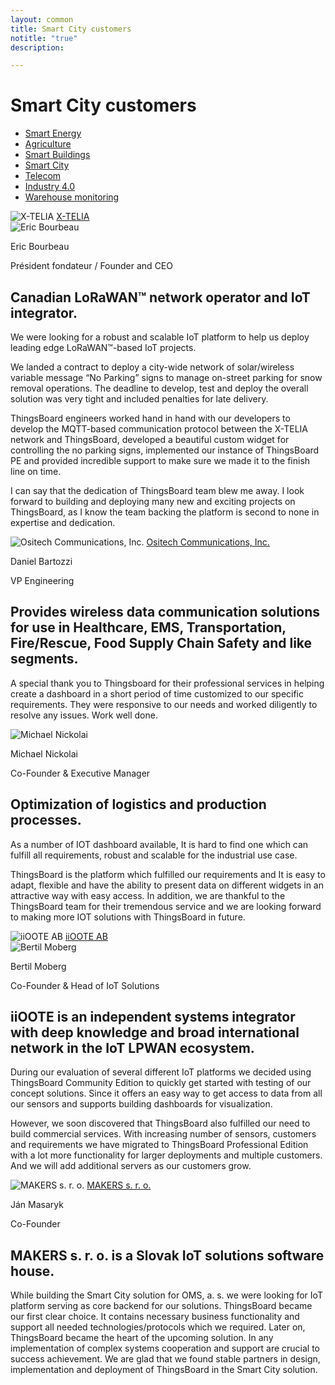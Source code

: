 ```yaml
---
layout: common
title: Smart City customers
notitle: "true"
description:

---
```


<h1 class="mainTitle smart-city">Smart City customers</h1>

<nav class="customers-nav">
    <ul>
        <li>
            <a href="/industries/smart-energy/">Smart Energy</a>
        </li>
        <li>
            <a href="/industries/agriculture/">Agriculture</a>
        </li>
        <li>
            <a href="/industries/smart-buildings/">Smart Buildings</a>
        </li>
        <li>
            <a href="/industries/smart-city/" class="active">Smart City</a>
        </li>
        <li>
            <a href="/industries/telecom/">Telecom</a>
        </li>
        <li>
            <a href="/industries/industry40/">Industry 4.0</a>
        </li>
        <li>
            <a href="/industries/warehouse-monitoring/">Warehouse monitoring</a>
        </li>
    </ul>
</nav>

<div class="customer-block">
    <div class="customer-company">
        <img class="customer-logo" src="https://img.thingsboard.io/customers/x-telia.png" alt="X-TELIA">
        <a class="outlink" href="https://x-telia.com/"> X-TELIA </a>
    </div>
    <div class="customer-content">
        <div class="person-container">
            <img class="person-logo" src="https://img.thingsboard.io/customers/x-telia-person.jpg" alt="Eric Bourbeau">
            <div class="person-title">
                <p class="person-name"> Eric Bourbeau </p>
                <p class="person-position"> Président fondateur / Founder and CEO </p>
            </div>
        </div>
        <h2>
            Canadian LoRaWAN™ network operator and IoT integrator.
        </h2>
        <p>
            We were looking for a robust and scalable IoT platform to help us deploy leading edge LoRaWAN™-based IoT projects.
        </p>
        <p>
            We landed a contract to deploy a city-wide network of solar/wireless variable message “No Parking” signs to manage on-street parking for snow removal operations. The deadline to develop, test and deploy the overall solution was very tight and included penalties for late delivery.
        </p>
        <p>
            ThingsBoard engineers worked hand in hand with our developers to develop the MQTT-based communication protocol between the X-TELIA network and ThingsBoard, developed a beautiful custom widget for controlling the no parking signs, implemented our instance of ThingsBoard PE and provided incredible support to make sure we made it to the finish line on time.
        </p>
        <p>
            I can say that the dedication of ThingsBoard team blew me away. I look forward to building and deploying many new and exciting projects on ThingsBoard, as I know the team backing the platform is second to none in expertise and dedication.
        </p>
    </div>
</div>

<div class="customer-block">
    <div class="customer-company">
        <img class="customer-logo" src="https://img.thingsboard.io/customers/ositech.jpg" alt="Ositech Communications, Inc.">
        <a class="outlink" href="https://ositech.com/"> Ositech Communications, Inc. </a>
    </div>
    <div class="customer-content">
        <div class="person-container">
            <div class="person-title">
                <p class="person-name"> Daniel Bartozzi </p>
                <p class="person-position"> VP Engineering </p>
            </div>
        </div>
        <h2>
            Provides wireless data communication solutions for use in Healthcare, EMS, Transportation, Fire/Rescue, Food Supply Chain Safety and like segments.
        </h2>
        <p>
            A special thank you to Thingsboard for their professional services in helping create a dashboard in a short period of time customized to our specific requirements. They were responsive to our needs and worked diligently to resolve any issues. Work well done.
        </p>
    </div>
</div>

<div class="customer-block">
    <div class="customer-company">
        <img class="customer-logo" src="https://img.thingsboard.io/customers/conbee.svg" alt="Michael Nickolai">
    </div>
    <div class="customer-content">
        <div class="person-container">
            <div class="person-title">
                <p class="person-name"> Michael Nickolai </p>
                <p class="person-position"> Co-Founder & Executive Manager </p>
            </div>
        </div>
        <h2>
            Optimization of logistics and production processes.
        </h2>
        <p>
            As a number of IOT dashboard available, It is hard to find one which can fulfill all requirements, robust and scalable for the industrial use case.  
        </p>
        <p>
            ThingsBoard is the platform which fulfilled our requirements and It is easy to adapt, flexible and have the ability to present data on different widgets in an attractive way with easy access. In addition, we are thankful to the ThingsBoard team for their tremendous service and we are looking forward to making more IOT solutions with ThingsBoard in future.
        </p>
    </div>
</div>

<div class="customer-block">
    <div class="customer-company">
        <img class="customer-logo" src="https://img.thingsboard.io/customers/iioote.png" alt="iiOOTE AB">
        <a class="outlink" href="https://www.iioote.com/"> iiOOTE AB </a>
    </div>
    <div class="customer-content">
        <div class="person-container">
            <img class="person-logo" src="https://img.thingsboard.io/customers/bertil.png" alt="Bertil Moberg">
            <div class="person-title">
                <p class="person-name"> Bertil Moberg </p>
                <p class="person-position"> Co-Founder & Head of IoT Solutions </p>
            </div>
        </div>
        <h2>
            iiOOTE is an independent systems integrator with deep knowledge and broad international network in the IoT LPWAN ecosystem.
        </h2>
        <p>
            During our evaluation of several different IoT platforms we decided using ThingsBoard Community Edition to quickly get started with testing of our concept solutions. Since it offers an easy way to get access to data from all our sensors and supports building dashboards for visualization.
        </p>
        <p>
            However, we soon discovered that ThingsBoard also fulfilled our need to build commercial services. With increasing number of sensors, customers and requirements we have migrated to ThingsBoard Professional Edition with a lot more functionality for larger deployments and multiple customers. And we will add additional servers as our customers grow.
        </p>
    </div>
</div>

<div class="customer-block">
    <div class="customer-company">
        <img class="customer-logo" src="https://img.thingsboard.io/customers/makerssro.jpg" alt="MAKERS s. r. o.">
        <a class="outlink" href="https://www.makers.sk/"> MAKERS s. r. o. </a>
    </div>
    <div class="customer-content">
        <div class="person-container">
            <div class="person-title">
                <p class="person-name"> Ján Masaryk </p>
                <p class="person-position"> Co-Founder </p>
            </div>
        </div>
        <h2>
            MAKERS s. r. o. is a Slovak IoT solutions software house.
        </h2>
        <p>
            While building the Smart City solution for OMS, a. s. we were looking for IoT platform serving as core backend for our solutions. ThingsBoard became our first clear choice. It contains necessary business functionality and support all needed technologies/protocols which we required. Later on, ThingsBoard became the heart of the upcoming solution. In any implementation of complex systems cooperation and support are crucial to success achievement. We are glad that we found stable partners in design, implementation and deployment of ThingsBoard in the Smart City solution.
        </p>
    </div>
</div>
